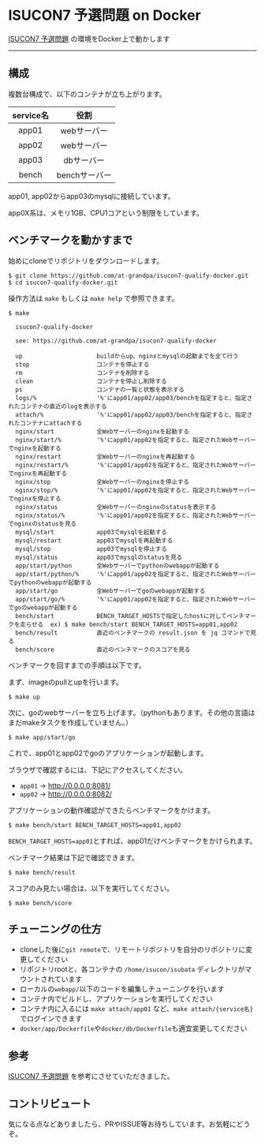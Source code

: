 # ISUCON7 予選問題 on Docker

[ISUCON7 予選問題](https://github.com/isucon/isucon7-qualify) の環境をDocker上で動かします

---

## 構成

複数台構成で、以下のコンテナが立ち上がります。

|service名|役割|
|:---:|:---:|
|app01|webサーバー|
|app02|webサーバー|
|app03|dbサーバー|
|bench|benchサーバー|

app01, app02からapp03のmysqlに接続しています。

app0X系は、メモリ1GB、CPU1コアという制限をしています。

## ベンチマークを動かすまで

始めにcloneでリポジトリをダウンロードします。

```
$ git clone https://github.com/at-grandpa/isucon7-qualify-docker.git
$ cd isucon7-qualify-docker.git
```

操作方法は `make` もしくは `make help` で参照できます。

```
$ make

  isucon7-qualify-docker

  see: https://github.com/at-grandpa/isucon7-qualify-docker

  up                     buildからup、nginxとmysqlの起動までを全て行う
  stop                   コンテナを停止する
  rm                     コンテナを削除する
  clean                  コンテナを停止し削除する
  ps                     コンテナの一覧と状態を表示する
  logs/%                 '%'にapp01/app02/app03/benchを指定すると、指定されたコンテナの直近のlogを表示する
  attach/%               '%'にapp01/app02/app03/benchを指定すると、指定されたコンテナにattachする
  nginx/start            全Webサーバーのnginxを起動する
  nginx/start/%          '%'にapp01/app02を指定すると、指定されたWebサーバーでnginxを起動する
  nginx/restart          全Webサーバーのnginxを再起動する
  nginx/restart/%        '%'にapp01/app02を指定すると、指定されたWebサーバーでnginxを再起動する
  nginx/stop             全Webサーバーのnginxを停止する
  nginx/stop/%           '%'にapp01/app02を指定すると、指定されたWebサーバーでnginxを停止する
  nginx/status           全Webサーバーのnginxのstatusを表示する
  nginx/status/%         '%'にapp01/app02を指定すると、指定されたWebサーバーでnginxのstatusを見る
  mysql/start            app03でmysqlを起動する
  mysql/restart          app03でmysqlを再起動する
  mysql/stop             app03でmysqlを停止する
  mysql/status           app03でmysqlのstatusを見る
  app/start/python       全Webサーバーでpythonのwebappが起動する
  app/start/python/%     '%'にapp01/app02を指定すると、指定されたWebサーバーでpythonのwebappが起動する
  app/start/go           全Webサーバーでgoのwebappが起動する
  app/start/go/%         '%'にapp01/app02を指定すると、指定されたWebサーバーでgoのwebappが起動する
  bench/start            BENCH_TARGET_HOSTSで指定したhostに対してベンチマークを走らせる  ex) $ make bench/start BENCH_TARGET_HOSTS=app01,app02
  bench/result           直近のベンチマークの result.json を jq コマンドで見る
  bench/score            直近のベンチマークのスコアを見る

```

ベンチマークを回すまでの手順は以下です。

まず、imageのpullとupを行います。

```
$ make up
```

次に、goのwebサーバーを立ち上げます。（pythonもあります。その他の言語はまだmakeタスクを作成していません。）

```
$ make app/start/go
```

これで、app01とapp02でgoのアプリケーションが起動します。

ブラウザで確認するには、下記にアクセスしてください。

* `app01` -> http://0.0.0.0:8081/
* `app02` -> http://0.0.0.0:8082/

アプリケーションの動作確認ができたらベンチマークをかけます。

```
$ make bench/start BENCH_TARGET_HOSTS=app01,app02
```

`BENCH_TARGET_HOSTS=app01`とすれば、app01だけベンチマークをかけられます。

ベンチマーク結果は下記で確認できます。

```
$ make bench/result
```

スコアのみ見たい場合は、以下を実行してください。

```
$ make bench/score
```

## チューニングの仕方

* cloneした後に`git remote`で、リモートリポジトリを自分のリポジトリに変更してください
* リポジトリrootと、各コンテナの `/home/isucon/isubata` ディレクトリがマウントされています
* ローカルの`webapp/`以下のコードを編集しチューニングを行います
* コンテナ内でビルドし、アプリケーションを実行してください
* コンテナ内に入るには `make attach/app01` など、`make attach/{service名}` でログインできます
* `docker/app/Dockerfile`や`docker/db/Dockerfile`も適宜変更してください

## 参考

[ISUCON7 予選問題](https://github.com/isucon/isucon7-qualify) を参考にさせていただきました。

## コントリビュート

気になる点などありましたら、PRやISSUE等お待ちしています。お気軽にどうぞ。
